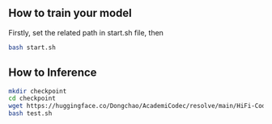 ## How to train your model
Firstly, set the related path in start.sh file, then <br>
```bash
bash start.sh
```

## How to Inference
```bash
mkdir checkpoint
cd checkpoint
wget https://huggingface.co/Dongchao/AcademiCodec/resolve/main/HiFi-Codec-24k-240d
bash test.sh
```
